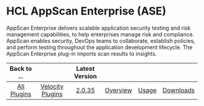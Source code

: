 
HCL AppScan Enterprise (ASE)
============================


AppScan Enterprise delivers scalable application security testing and risk management capabilities, to help enterprises 
manage risk and compliance. AppScan enables security, DevOps teams to collaborate, establish policies, and perform 
testing throughout the application development lifecycle. The AppScan Enterprise plug-in imports scan results to 
insights.


|Back to ...||Latest Version||||
| :---: | :---: | :---: | :---: | :---: | :---: |
|[All Plugins](../../index.md)|[Velocity Plugins](../README.md)|[2.0.35]()|[Overview](overview.md)|[Usage](usage.md)|[Downloads](downloads.md)|
